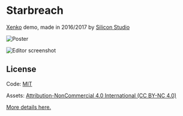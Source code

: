 # Starbreach

[Xenko](https://xenko.com) demo, made in 2016/2017 by [Silicon Studio](https://www.siliconstudio.co.jp)

![Poster](poster.jpg)

![Editor screenshot](editor_screenshot.jpg)

## License

Code: [MIT](https://opensource.org/licenses/MIT)

Assets: [Attribution-NonCommercial 4.0 International (CC BY-NC 4.0)](https://creativecommons.org/licenses/by-nc/4.0/)

[More details here.](LICENSE.md)